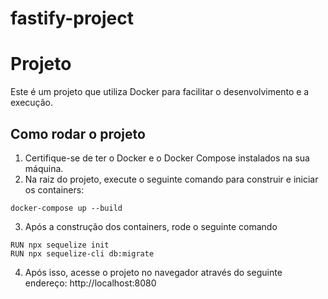 # fastify-project

# Projeto

Este é um projeto que utiliza Docker para facilitar o desenvolvimento e a execução.

## Como rodar o projeto

1. Certifique-se de ter o Docker e o Docker Compose instalados na sua máquina.
2. Na raiz do projeto, execute o seguinte comando para construir e iniciar os containers:

```
docker-compose up --build
```

3. Após a construção dos containers, rode o seguinte comando
   
```
RUN npx sequelize init
RUN npx sequelize-cli db:migrate
```

4. Após isso, acesse o projeto no navegador através do seguinte endereço:
   http://localhost:8080
